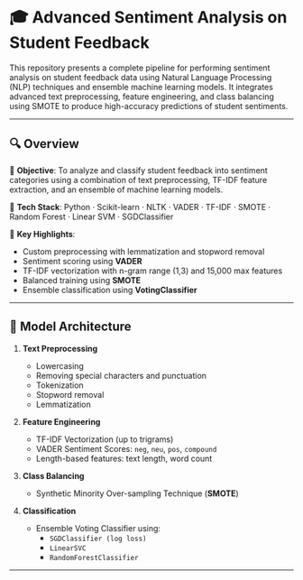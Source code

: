 # 🎓 Advanced Sentiment Analysis on Student Feedback

This repository presents a complete pipeline for performing sentiment analysis on student feedback data using Natural Language Processing (NLP) techniques and ensemble machine learning models. It integrates advanced text preprocessing, feature engineering, and class balancing using SMOTE to produce high-accuracy predictions of student sentiments.

---

## 🔍 Overview

📌 **Objective**: To analyze and classify student feedback into sentiment categories using a combination of text preprocessing, TF-IDF feature extraction, and an ensemble of machine learning models.

📌 **Tech Stack**: Python · Scikit-learn · NLTK · VADER · TF-IDF · SMOTE · Random Forest · Linear SVM · SGDClassifier

📌 **Key Highlights**:
- Custom preprocessing with lemmatization and stopword removal
- Sentiment scoring using **VADER**
- TF-IDF vectorization with n-gram range (1,3) and 15,000 max features
- Balanced training using **SMOTE**
- Ensemble classification using **VotingClassifier**

---

## 🧠 Model Architecture

1. **Text Preprocessing**
   - Lowercasing
   - Removing special characters and punctuation
   - Tokenization
   - Stopword removal
   - Lemmatization

2. **Feature Engineering**
   - TF-IDF Vectorization (up to trigrams)
   - VADER Sentiment Scores: `neg`, `neu`, `pos`, `compound`
   - Length-based features: text length, word count

3. **Class Balancing**
   - Synthetic Minority Over-sampling Technique (**SMOTE**)

4. **Classification**
   - Ensemble Voting Classifier using:
     - `SGDClassifier (log loss)`
     - `LinearSVC`
     - `RandomForestClassifier`

---
